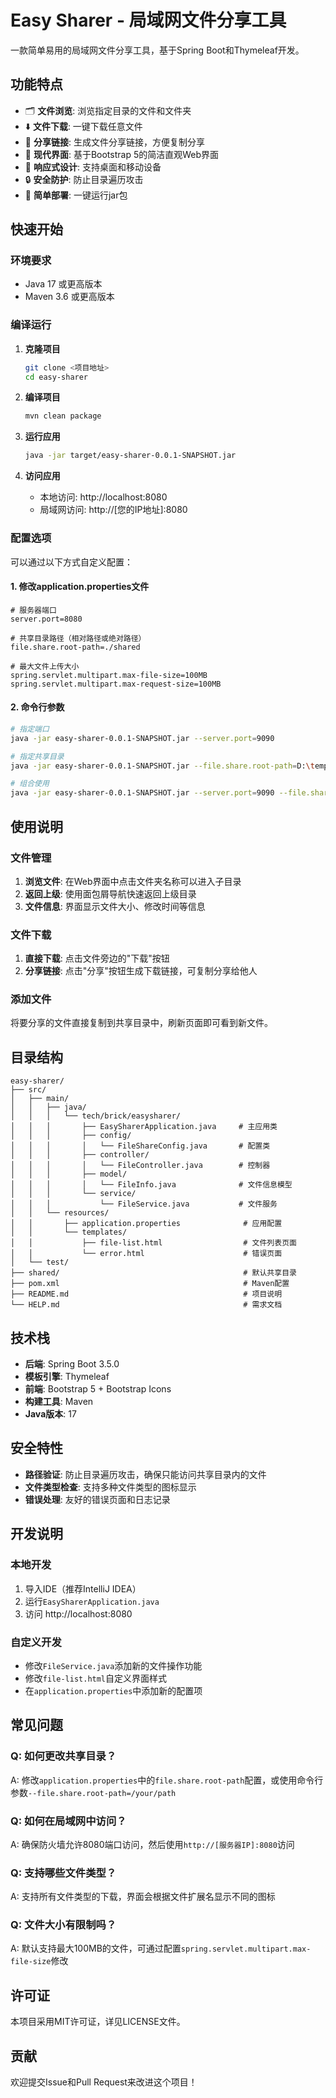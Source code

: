 # Easy Sharer - 局域网文件分享工具

一款简单易用的局域网文件分享工具，基于Spring Boot和Thymeleaf开发。

## 功能特点

- 🗂️ **文件浏览**: 浏览指定目录的文件和文件夹
- ⬇️ **文件下载**: 一键下载任意文件
- 🔗 **分享链接**: 生成文件分享链接，方便复制分享
- 🎨 **现代界面**: 基于Bootstrap 5的简洁直观Web界面
- 📱 **响应式设计**: 支持桌面和移动设备
- 🔒 **安全防护**: 防止目录遍历攻击
- 🚀 **简单部署**: 一键运行jar包

## 快速开始

### 环境要求

- Java 17 或更高版本
- Maven 3.6 或更高版本

### 编译运行

1. **克隆项目**
   ```bash
   git clone <项目地址>
   cd easy-sharer
   ```

2. **编译项目**
   ```bash
   mvn clean package
   ```

3. **运行应用**
   ```bash
   java -jar target/easy-sharer-0.0.1-SNAPSHOT.jar
   ```

4. **访问应用**
   - 本地访问: http://localhost:8080
   - 局域网访问: http://[您的IP地址]:8080

### 配置选项

可以通过以下方式自定义配置：

#### 1. 修改application.properties文件

```properties
# 服务器端口
server.port=8080

# 共享目录路径（相对路径或绝对路径）
file.share.root-path=./shared

# 最大文件上传大小
spring.servlet.multipart.max-file-size=100MB
spring.servlet.multipart.max-request-size=100MB
```

#### 2. 命令行参数

```bash
# 指定端口
java -jar easy-sharer-0.0.1-SNAPSHOT.jar --server.port=9090

# 指定共享目录
java -jar easy-sharer-0.0.1-SNAPSHOT.jar --file.share.root-path=D:\temp\share

# 组合使用
java -jar easy-sharer-0.0.1-SNAPSHOT.jar --server.port=9090 --file.share.root-path=D:\temp\share
```

## 使用说明

### 文件管理

1. **浏览文件**: 在Web界面中点击文件夹名称可以进入子目录
2. **返回上级**: 使用面包屑导航快速返回上级目录
3. **文件信息**: 界面显示文件大小、修改时间等信息

### 文件下载

1. **直接下载**: 点击文件旁边的"下载"按钮
2. **分享链接**: 点击"分享"按钮生成下载链接，可复制分享给他人

### 添加文件

将要分享的文件直接复制到共享目录中，刷新页面即可看到新文件。

## 目录结构

```
easy-sharer/
├── src/
│   ├── main/
│   │   ├── java/
│   │   │   └── tech/brick/easysharer/
│   │   │       ├── EasySharerApplication.java     # 主应用类
│   │   │       ├── config/
│   │   │       │   └── FileShareConfig.java       # 配置类
│   │   │       ├── controller/
│   │   │       │   └── FileController.java        # 控制器
│   │   │       ├── model/
│   │   │       │   └── FileInfo.java              # 文件信息模型
│   │   │       └── service/
│   │   │           └── FileService.java           # 文件服务
│   │   └── resources/
│   │       ├── application.properties              # 应用配置
│   │       └── templates/
│   │           ├── file-list.html                  # 文件列表页面
│   │           └── error.html                      # 错误页面
│   └── test/
├── shared/                                         # 默认共享目录
├── pom.xml                                         # Maven配置
├── README.md                                       # 项目说明
└── HELP.md                                         # 需求文档
```

## 技术栈

- **后端**: Spring Boot 3.5.0
- **模板引擎**: Thymeleaf
- **前端**: Bootstrap 5 + Bootstrap Icons
- **构建工具**: Maven
- **Java版本**: 17

## 安全特性

- **路径验证**: 防止目录遍历攻击，确保只能访问共享目录内的文件
- **文件类型检查**: 支持多种文件类型的图标显示
- **错误处理**: 友好的错误页面和日志记录

## 开发说明

### 本地开发

1. 导入IDE（推荐IntelliJ IDEA）
2. 运行`EasySharerApplication.java`
3. 访问 http://localhost:8080

### 自定义开发

- 修改`FileService.java`添加新的文件操作功能
- 修改`file-list.html`自定义界面样式
- 在`application.properties`中添加新的配置项

## 常见问题

### Q: 如何更改共享目录？
A: 修改`application.properties`中的`file.share.root-path`配置，或使用命令行参数`--file.share.root-path=/your/path`

### Q: 如何在局域网中访问？
A: 确保防火墙允许8080端口访问，然后使用`http://[服务器IP]:8080`访问

### Q: 支持哪些文件类型？
A: 支持所有文件类型的下载，界面会根据文件扩展名显示不同的图标

### Q: 文件大小有限制吗？
A: 默认支持最大100MB的文件，可通过配置`spring.servlet.multipart.max-file-size`修改

## 许可证

本项目采用MIT许可证，详见LICENSE文件。

## 贡献

欢迎提交Issue和Pull Request来改进这个项目！ 